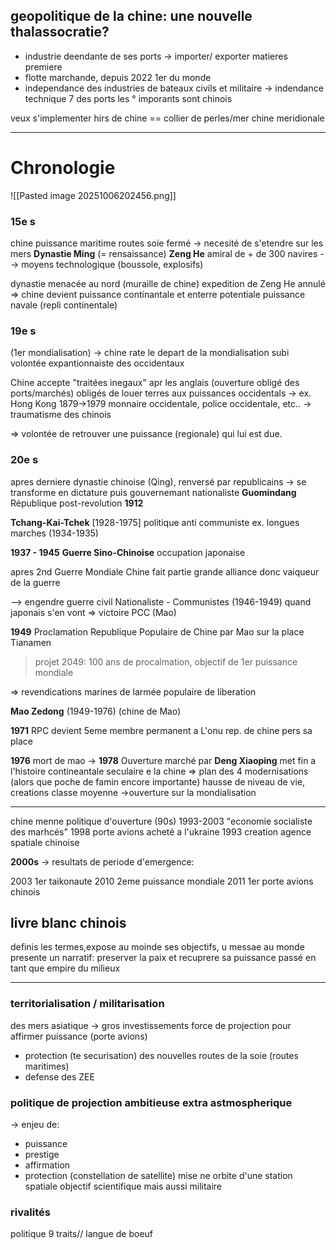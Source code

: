 ## geopolitique de la chine: une nouvelle thalassocratie?

- industrie deendante de ses ports
-> importer/ exporter matieres premiere
- flotte marchande, depuis 2022 1er du monde
- independance des industries de bateaux civils et militaire
-> indendance technique
7 des ports les ° imporants sont chinois

veux s'implementer hirs de chine == collier de perles/mer chine meridionale
___
# Chronologie
![[Pasted image 20251006202456.png]]

### 15e s
chine puissance maritime
routes soie fermé
-> necesité de s'etendre sur les mers
**Dynastie Ming** 
(= rensaissance)
**Zeng He** amiral de + de 300 navires
--> moyens technologique (boussole, explosifs)

dynastie menacée au nord (muraille de chine)
expedition de Zeng He annulé
=> chine devient puissance continantale
et enterre potentiale puissance navale (repli continentale)

### 19e s
(1er mondialisation)
-> chine rate le depart de la mondialisation
subi volontée expantionnaiste des occidentaux

Chine accepte "traitées inegaux" apr les anglais
(ouverture obligé des ports/marchés)
obligés de louer terres aux puissances occidentals
-> ex. Hong Kong 1879->1979
monnaire occidentale, police occidentale, etc..
-> traumatisme des chinois

=> volontée de retrouver une puissance (regionale) qui lui est due.

### 20e s
apres derniere dynastie chinoise (Qing), renversé par republicains
-> se transforme en dictature puis gouvernemant nationaliste
**Guomindang** République post-revolution **1912**

**Tchang-Kai-Tchek** [1928-1975]
politique anti communiste
ex. longues marches (1934-1935)

**1937 - 1945**
**Guerre Sino-Chinoise**
occupation japonaise

apres 2nd Guerre Mondiale
Chine fait partie grande alliance
donc vaiqueur de la guerre

--> engendre guerre civil Nationaliste - Communistes (1946-1949)
quand japonais s'en vont
=> victoire PCC (Mao)

**1949** Proclamation Republique Populaire de Chine par Mao sur la place Tianamen
> projet 2049: 100 ans de procalmation, objectif de 1er puissance mondiale

=> revendications marines de larmée populaire de liberation

**Mao Zedong** (1949-1976)
(chine de Mao)

**1971** RPC devient 5eme membre permanent a L'onu
rep. de chine pers sa place

**1976** mort de mao
-> **1978** Ouverture marché par **Deng Xiaoping**
met fin a l'histoire contineantale seculaire e la chine
=> plan des 4 modernisations
(alors que poche de famin encore importante)
hausse de niveau de vie, creations classe moyenne
->ouverture sur la mondialisation
___
chine menne politique d'ouverture (90s)
1993-2003 "economie socialiste des marhcés"
1998 porte avions acheté a l'ukraine
1993 creation agence spatiale chinoise

**2000s** -> resultats de periode d'emergence:

2003 1er taikonaute
2010 2eme puissance mondiale
2011 1er porte avions chinois

## livre blanc chinois
definis les termes,expose au moinde ses objectifs, u messae au monde
presente un narratif:
preserver la paix
et recuprere sa puissance passé en tant que empire du milieux
___
### territorialisation / militarisation
des mers asiatique
-> gros investissements
force de projection pour affirmer puissance (porte avions)
- protection (te securisation) des nouvelles routes de la soie (routes maritimes)
- defense des ZEE
### politique de projection ambitieuse extra astmospherique
-> enjeu de:
- puissance
- prestige
- affirmation
- protection (constellation de satellite)
mise ne orbite d'une station spatiale
objectif scientifique mais aussi militaire

### rivalités
politique 9 traits// langue de boeuf
